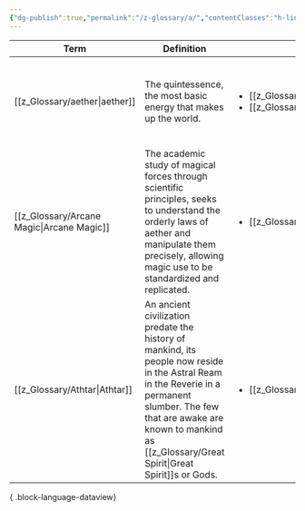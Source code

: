 ```yaml
---
{"dg-publish":true,"permalink":"/z-glossary/a/","contentClasses":"h-line hr-no-icon","tags":["GlossaryIndex/Letter"],"dgShowInlineTitle":true,"noteIcon":""}
---
```




| Term                                         | Definition                                                                                                                                                                                                        | Topic                                                                                                 | Related                                                                                                                                                                                                                                                                                 |
| -------------------------------------------- | ----------------------------------------------------------------------------------------------------------------------------------------------------------------------------------------------------------------- | ----------------------------------------------------------------------------------------------------- | --------------------------------------------------------------------------------------------------------------------------------------------------------------------------------------------------------------------------------------------------------------------------------------- |
| [[z_Glossary/aether\|aether]]             | The quintessence, the most basic energy that makes up the world.                                                                                                                                                  | <ul><li>[[z_Glossary/Index/Magic.md\\|Magic]]</li><li>[[z_Glossary/Index/Faith.md\\|Faith]]</li></ul> | <ul><li>[[z_Glossary/spirit.md\\|spirit]]</li><li>[[z_Glossary/Index/Magic.md\\|Magic]]</li><li>[[z_Glossary/Index/Faith.md\\|Faith]]</li><li>[[z_Glossary/spirit.md\\|spirit]]</li><li>[[z_Glossary/Lifestream.md\\|Lifestream]]</li><li>[[z_Glossary/element.md\\|element]]</li></ul> |
| [[z_Glossary/Arcane Magic\|Arcane Magic]] | The academic study of magical forces through scientific principles, seeks to understand the orderly laws of aether and manipulate them precisely, allowing magic use to be standardized and replicated.           | <ul><li>[[z_Glossary/Index/Magic.md\\|Magic]]</li></ul>                                               | <ul><li>[[z_Glossary/Index/Magic.md\\|Magic]]</li><li>[[z_Glossary/Cerulite.md\\|Cerulite]]</li></ul>                                                                                                                                                                                   |
| [[z_Glossary/Athtar\|Athtar]]             | An ancient civilization predate the history of mankind, its people now reside in the Astral Ream in the Reverie in a permanent slumber. The few that are awake are known to mankind as [[z_Glossary/Great Spirit\|Great Spirit]]s or Gods. | <ul><li>[[z_Glossary/Index/History.md\\|History]]</li></ul>                                           | <ul><li>[[z_Glossary/Index/History.md\\|History]]</li><li>[[z_Glossary/Lifestream.md\\|Lifestream]]</li><li>[[z_Glossary/Great Spirit.md\\|Great Spirit]]</li></ul>                                                                                                                     |

{ .block-language-dataview}
